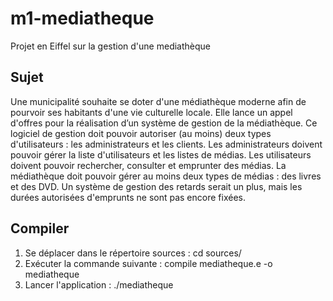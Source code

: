 m1-mediatheque
==============

Projet en Eiffel sur la gestion d'une mediathèque

Sujet
-----
Une municipalité souhaite se doter d'une médiathèque moderne afin de pourvoir ses habitants d'une vie culturelle locale. Elle lance un appel d'offres pour la réalisation d’un système de gestion de la médiathèque. Ce logiciel de gestion doit pouvoir autoriser (au moins) deux types d'utilisateurs : les administrateurs et les clients. Les administrateurs doivent pouvoir gérer la liste d'utilisateurs et les listes de médias. Les utilisateurs doivent pouvoir rechercher, consulter et emprunter des médias. La médiathèque doit pouvoir gérer au moins deux types de médias : des livres et des DVD. Un système de gestion des retards serait un plus, mais les durées autorisées d'emprunts ne sont pas encore fixées.

Compiler
--------
1) Se déplacer dans le répertoire sources : cd sources/
2) Exécuter la commande suivante : compile mediatheque.e -o mediatheque
3) Lancer l'application : ./mediatheque

